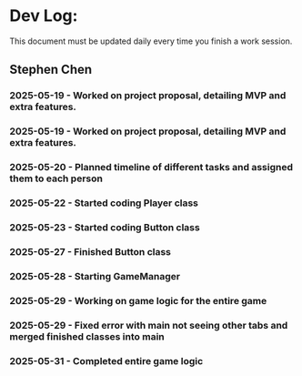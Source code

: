 # Dev Log:

This document must be updated daily every time you finish a work session.

## Stephen Chen

### 2025-05-19 - Worked on project proposal, detailing MVP and extra features.

### 2025-05-19 - Worked on project proposal, detailing MVP and extra features.

### 2025-05-20 - Planned timeline of different tasks and assigned them to each person

### 2025-05-22 - Started coding Player class

### 2025-05-23 - Started coding Button class

### 2025-05-27 - Finished Button class

### 2025-05-28 - Starting GameManager

### 2025-05-29 - Working on game logic for the entire game

### 2025-05-29 - Fixed error with main not seeing other tabs and merged finished classes into main

### 2025-05-31 - Completed entire game logic 

